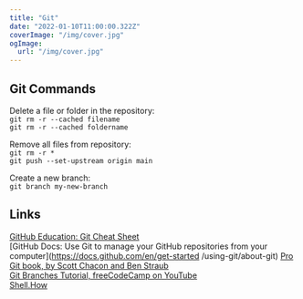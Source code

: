 ```yaml
---
title: "Git"
date: "2022-01-10T11:00:00.322Z"
coverImage: "/img/cover.jpg"
ogImage:
  url: "/img/cover.jpg"
---
```


## Git Commands

Delete a file or folder in the repository:  
`git rm -r --cached filename`  
`git rm -r --cached foldername`

Remove all files from repository:  
`git rm -r *`  
`git push --set-upstream origin main`

Create a new branch:  
`git branch my-new-branch`  

## Links

[GitHub Education: Git Cheat Sheet](https://education.github.com/git-cheat-sheet-education.pdf)  
[GitHub Docs: Use Git to manage your GitHub repositories from your computer](https://docs.github.com/en/get-started  /using-git/about-git)
[Pro Git book, by Scott Chacon and Ben Straub](http://git-scm.com/book/en/v2)  
[Git Branches Tutorial, freeCodeCamp on YouTube](https://www.youtube.com/watch?v=e2IbNHi4uCI)  
[Shell.How](https://www.shell.how/)
